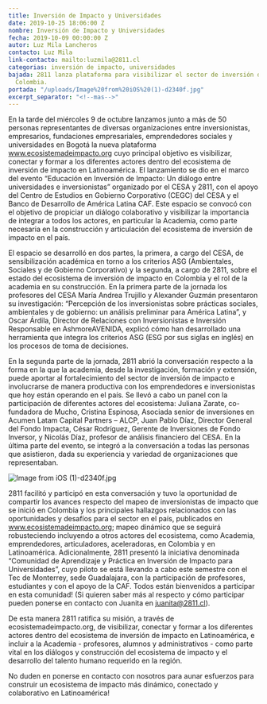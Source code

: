 ```yaml
---
title: Inversión de Impacto y Universidades
date: 2019-10-25 18:06:00 Z
nombre: Inversión de Impacto y Universidades
fecha: 2019-10-09 00:00:00 Z
autor: Luz Mila Lancheros
contacto: Luz Mila
link-contacto: mailto:luzmila@2811.cl
categorias: inversión de impacto, universidades
bajada: 2811 lanza plataforma para visibilizar el sector de inversión de impacto en
  Colombia.
portada: "/uploads/Image%20from%20iOS%20(1)-d2340f.jpg"
excerpt_separator: "<!--mas-->"
---
```


En la tarde del miércoles 9 de octubre lanzamos junto a más de 50 personas representantes de diversas organizaciones entre inversionistas, empresarios, fundaciones empresariales, emprendedores sociales y universidades en Bogotá la nueva plataforma www.ecosistemadeimpacto.org cuyo principal objetivo es visibilizar, conectar y formar a los diferentes actores dentro del ecosistema de inversión de impacto en Latinoamérica. El lanzamiento se dio en el marco del evento “Educación en Inversión de Impacto: Un diálogo entre universidades e inversionistas” organizado por el CESA y 2811, con el apoyo del Centro de Estudios en Gobierno Corporativo (CEGC) del CESA y el Banco de Desarrollo de América Latina CAF. Este espacio se convocó con el objetivo de propiciar un diálogo colaborativo y visibilizar la importancia de integrar a todos los actores, en particular la Academia, como parte necesaria en la construcción y articulación del ecosistema de inversión de impacto en el país. 

El espacio se desarrolló en dos partes, la primera, a cargo del CESA, de sensibilización académica en torno a los criterios ASG (Ambientales, Sociales y de Gobierno Corporativo) y la segunda, a cargo de 2811, sobre el estado del ecosistema de inversión de impacto en Colombia y el rol de la academia en su construcción. En la primera parte de la jornada los profesores del CESA María Andrea Trujillo  y Alexander Guzmán presentaron su investigación: “Percepción de los inversionistas sobre prácticas sociales, ambientales y de gobierno: un análisis preliminar para América Latina”, y Oscar Árdila, Director de Relaciones con Inversionistas e Inversión Responsable en AshmoreAVENIDA, explicó cómo han desarrollado una herramienta que integra los criterios ASG (ESG por sus siglas en inglés) en los procesos de toma de decisiones. 

En la segunda parte de la jornada, 2811 abrió la conversación respecto a la forma en la que la academia, desde la investigación, formación y extensión, puede aportar al fortalecimiento del sector de inversión de impacto e involucrarse de manera productiva con los emprendedores e inversionistas que hoy están operando en el país. Se llevó a cabo un panel con la participación de diferentes actores del ecosistema: Juliana Zarate, co-fundadora de Mucho, Cristina Espinosa, Asociada senior de inversiones en Acumen Latam Capital Partners – ALCP, Juan Pablo Díaz, Director General del Fondo Impacta, César Rodríguez, Gerente de Inversiones de Fondo Inversor, y Nicolás Díaz, profesor de análisis financiero del CESA. En la última parte del evento, se integró a la conversación a todas las personas que asistieron, dada su experiencia y variedad de organizaciones que representaban.

![Image from iOS (1)-d2340f.jpg](/uploads/Image%20from%20iOS%20(1)-d2340f.jpg)

2811 facilitó y participó en esta conversación y tuvo la oportunidad de compartir los avances respecto del mapeo de inversionistas de impacto que se inició en Colombia y los principales hallazgos relacionados con las oportunidades y desafíos para el sector en el país, publicados en www.ecosistemadeimpacto.org; mapeo dinámico que se seguirá robusteciendo incluyendo a otros actores del ecosistema, como Academia, emprendedores, articuladores, aceleradoras, en Colombia y en Latinoamérica. Adicionalmente, 2811 presentó la iniciativa denominada “Comunidad de Aprendizaje y Práctica en Inversión de Impacto para Universidades”, cuyo piloto se está llevando a cabo este semestre con el Tec de Monterrey, sede Guadalajara, con la participación de profesores, estudiantes y con el apoyo de la CAF. Todos están bienvenidos a participar en esta comunidad! (Si quieren saber más al respecto y cómo participar pueden ponerse en contacto con Juanita en  juanita@2811.cl). 

De esta manera 2811 ratifica su misión, a través de ecosistemadeimpacto.org, de visibilizar, conectar y formar a los diferentes actores dentro del ecosistema de inversión de impacto en Latinoamérica, e incluir a la Academia - profesores, alumnos y administrativos - como parte vital en los diálogos y construcción del ecosistema de impacto y el desarrollo del talento humano requerido en la región.

No duden en ponerse en contacto con nosotros para aunar esfuerzos para construir un ecosistema de impacto más dinámico, conectado y colaborativo en Latinoamérica! 
